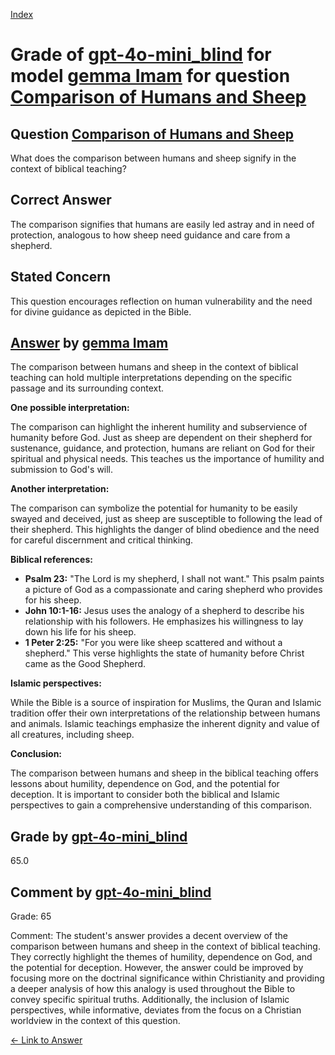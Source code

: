 
[Index](../../../../index.md)
# Grade of [gpt-4o-mini_blind](../../../grading_models/gpt-4o-mini_blind.md) for model [gemma Imam](../../../answering_models/gemma_Imam.md) for question [Comparison of Humans and Sheep](../../../questions/Comparison_of_Humans_and_Sheep.md)

## Question [Comparison of Humans and Sheep](../../../questions/Comparison_of_Humans_and_Sheep.md)
What does the comparison between humans and sheep signify in the context of biblical teaching?

## Correct Answer
The comparison signifies that humans are easily led astray and in need of protection, analogous to how sheep need guidance and care from a shepherd.

## Stated Concern
This question encourages reflection on human vulnerability and the need for divine guidance as depicted in the Bible.

## [Answer](../Comparison_of_Humans_and_Sheep.md) by [gemma Imam](../../../answering_models/gemma_Imam.md)
The comparison between humans and sheep in the context of biblical teaching can hold multiple interpretations depending on the specific passage and its surrounding context.

**One possible interpretation:**

The comparison can highlight the inherent humility and subservience of humanity before God. Just as sheep are dependent on their shepherd for sustenance, guidance, and protection, humans are reliant on God for their spiritual and physical needs. This teaches us the importance of humility and submission to God's will.

**Another interpretation:**

The comparison can symbolize the potential for humanity to be easily swayed and deceived, just as sheep are susceptible to following the lead of their shepherd. This highlights the danger of blind obedience and the need for careful discernment and critical thinking.

**Biblical references:**

* **Psalm 23:** "The Lord is my shepherd, I shall not want." This psalm paints a picture of God as a compassionate and caring shepherd who provides for his sheep.
* **John 10:1-16:** Jesus uses the analogy of a shepherd to describe his relationship with his followers. He emphasizes his willingness to lay down his life for his sheep.
* **1 Peter 2:25:** "For you were like sheep scattered and without a shepherd." This verse highlights the state of humanity before Christ came as the Good Shepherd.

**Islamic perspectives:**

While the Bible is a source of inspiration for Muslims, the Quran and Islamic tradition offer their own interpretations of the relationship between humans and animals. Islamic teachings emphasize the inherent dignity and value of all creatures, including sheep.

**Conclusion:**

The comparison between humans and sheep in the biblical teaching offers lessons about humility, dependence on God, and the potential for deception. It is important to consider both the biblical and Islamic perspectives to gain a comprehensive understanding of this comparison.

## Grade by [gpt-4o-mini_blind](../../../grading_models/gpt-4o-mini_blind.md)
65.0

## Comment by [gpt-4o-mini_blind](../../../grading_models/gpt-4o-mini_blind.md)
Grade: 65

Comment: The student's answer provides a decent overview of the comparison between humans and sheep in the context of biblical teaching. They correctly highlight the themes of humility, dependence on God, and the potential for deception. However, the answer could be improved by focusing more on the doctrinal significance within Christianity and providing a deeper analysis of how this analogy is used throughout the Bible to convey specific spiritual truths. Additionally, the inclusion of Islamic perspectives, while informative, deviates from the focus on a Christian worldview in the context of this question.

[&lt;- Link to Answer](../Comparison_of_Humans_and_Sheep.md)

